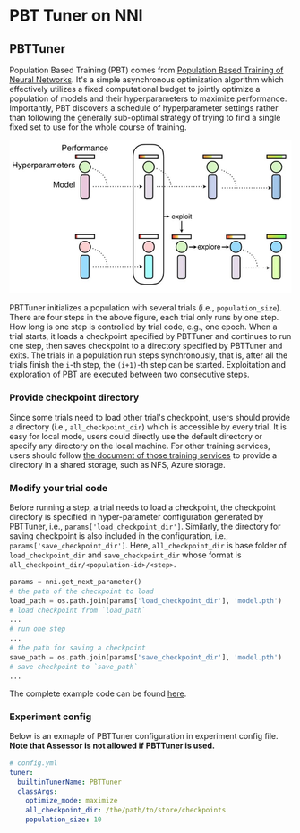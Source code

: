 PBT Tuner on NNI
===

## PBTTuner

Population Based Training (PBT) comes from [Population Based Training of Neural Networks](https://arxiv.org/abs/1711.09846v1). It's a simple asynchronous optimization algorithm which effectively utilizes a fixed computational budget to jointly optimize a population of models and their hyperparameters to maximize performance. Importantly, PBT discovers a schedule of hyperparameter settings rather than following the generally sub-optimal strategy of trying to find a single fixed set to use for the whole course of training. 

![](../../img/pbt.jpg)

PBTTuner initializes a population with several trials (i.e., `population_size`). There are four steps in the above figure, each trial only runs by one step. How long is one step is controlled by trial code, e.g., one epoch. When a trial starts, it loads a checkpoint specified by PBTTuner and continues to run one step, then saves checkpoint to a directory specified by PBTTuner and exits. The trials in a population run steps synchronously, that is, after all the trials finish the `i`-th step, the `(i+1)`-th step can be started. Exploitation and exploration of PBT are executed between two consecutive steps.

### Provide checkpoint directory

Since some trials need to load other trial's checkpoint, users should provide a directory (i.e., `all_checkpoint_dir`) which is accessible by every trial. It is easy for local mode, users could directly use the default directory or specify any directory on the local machine. For other training services, users should follow [the document of those training services](../TrainingService/SupportTrainingService.md) to provide a directory in a shared storage, such as NFS, Azure storage.

### Modify your trial code

Before running a step, a trial needs to load a checkpoint, the checkpoint directory is specified in hyper-parameter configuration generated by PBTTuner, i.e., `params['load_checkpoint_dir']`. Similarly, the directory for saving checkpoint is also included in the configuration, i.e., `params['save_checkpoint_dir']`. Here, `all_checkpoint_dir` is base folder of `load_checkpoint_dir` and `save_checkpoint_dir` whose format is `all_checkpoint_dir/<population-id>/<step>`.

```python
params = nni.get_next_parameter()
# the path of the checkpoint to load
load_path = os.path.join(params['load_checkpoint_dir'], 'model.pth')
# load checkpoint from `load_path`
...
# run one step
...
# the path for saving a checkpoint
save_path = os.path.join(params['save_checkpoint_dir'], 'model.pth')
# save checkpoint to `save_path`
...
```

The complete example code can be found [here](https://github.com/microsoft/nni/tree/master/examples/trials/mnist-pbt-tuner-pytorch).

### Experiment config

Below is an exmaple of PBTTuner configuration in experiment config file. **Note that Assessor is not allowed if PBTTuner is used.**

```yaml
# config.yml
tuner:
  builtinTunerName: PBTTuner
  classArgs:
    optimize_mode: maximize
    all_checkpoint_dir: /the/path/to/store/checkpoints
    population_size: 10
```
